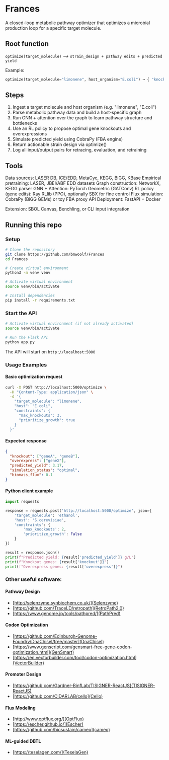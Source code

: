 # Frances
A closed-loop metabolic pathway optimizer that optimizes a microbial production loop for a specific target molecule.

## Root function 
`optimize(target_molecule)` --> `strain_design + pathway edits + predicted yield`

Example:
```python
optimize(target_molecule="limonene", host_organism="E.coli") → { "knockout": [geneX], "overexpress": [geneY], "yield": 12.3 g/L }
```

## Steps
1. Ingest a target molecule and host organism (e.g. "limonene", "E.coli")
2. Parse metabolic pathway data and build a host-specific graph
3. Run GNN + attention over the graph to learn pathway structure and bottlenecks
4. Use an RL policy to propose optimal gene knockouts and overexpressions
5. Simulate predicted yield using CobraPy (FBA engine)
6. Return actionable strain design via optimize()
7. Log all input/output pairs for retracing, evaluation, and retraining

## Tools
Data sources: LASER DB, ICE/EDD, MetaCyc, KEGG, BiGG, KBase
Empirical pretraining: LASER, JBEI/ABF EDD datasets
Graph construction: NetworkX, KEGG parser
GNN + Attention: PyTorch Geometric (GATConv)
RL policy (gene edits): Ray RLlib (PPO), optionally SBX for fine control
Flux simulation: CobraPy (BiGG GEMs) or toy FBA proxy
API Deployment: FastAPI + Docker

Extension: SBOL Canvas, Benchling, or CLI input integration

## Running this repo

### Setup
```bash
# Clone the repository
git clone https://github.com/bmwoolf/Frances
cd Frances

# Create virtual environment
python3 -m venv venv

# Activate virtual environment
source venv/bin/activate

# Install dependencies
pip install -r requirements.txt
```

### Start the API
```bash
# Activate virtual environment (if not already activated)
source venv/bin/activate

# Run the Flask API
python app.py
```

The API will start on `http://localhost:5000`

### Usage Examples

#### Basic optimization request
```bash
curl -X POST http://localhost:5000/optimize \
  -H "Content-Type: application/json" \
  -d '{
    "target_molecule": "limonene",
    "host": "E.coli",
    "constraints": {
      "max_knockouts": 3,
      "prioritize_growth": true
    }
  }'
```

#### Expected response
```json
{
  "knockout": ["geneA", "geneB"],
  "overexpress": ["geneX"],
  "predicted_yield": 3.17,
  "simulation_status": "optimal",
  "biomass_flux": 0.1
}
```

#### Python client example
```python
import requests

response = requests.post('http://localhost:5000/optimize', json={
    'target_molecule': 'ethanol',
    'host': 'S.cerevisiae',
    'constraints': {
        'max_knockouts': 2,
        'prioritize_growth': False
    }
})

result = response.json()
print(f"Predicted yield: {result['predicted_yield']} g/L")
print(f"Knockout genes: {result['knockout']}")
print(f"Overexpress genes: {result['overexpress']}")
```

### Other useful software:
#### Pathway Design
- [http://selenzyme.synbiochem.co.uk/](Selenzyme)
- [https://github.com/TraceLD/retropath](RetroPath2.0)
- [https://www.genome.jp/tools/pathpred/](PathPred)
#### Codon Optimization
- [https://github.com/Edinburgh-Genome-Foundry/DnaChisel/tree/master](DnaChisel)
- [https://www.genscript.com/gensmart-free-gene-codon-optimization.html](GenSmart)
- [https://en.vectorbuilder.com/tool/codon-optimization.html](VectorBuilder)
#### Promoter Design
- [https://github.com/Gardner-BinfLab/TISIGNER-ReactJS](TISIGNER-ReactJS)
- [https://github.com/CIDARLAB/cello](Cello)
#### Flux Modeling 
- [http://www.optflux.org/](OptFlux)
- [https://escher.github.io/](Escher)
- [https://github.com/biosustain/cameo](cameo)
#### ML-guided DBTL
- [https://teselagen.com/](TeselaGen)